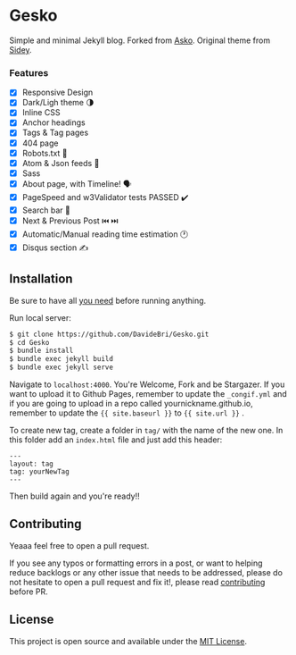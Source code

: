 # Gesko

Simple and minimal Jekyll blog.
Forked from [Asko](https://github.com/manuelmazzuola/asko).
Original theme from [Sidey](https://github.com/ronv/sidey).

### Features

- [x] Responsive Design
- [x] Dark/Ligh theme 🌗
- [x] Inline CSS
- [x] Anchor headings
- [x] Tags & Tag pages
- [x] 404 page
- [x] Robots.txt 🤖
- [x] Atom & Json feeds 📡
- [x] Sass
- [x] About page, with Timeline! 🗣️
- [x] PageSpeed and w3Validator tests PASSED ✔️
- [x] Search bar 🔎
- [x] Next & Previous Post ⏮️ ⏭️
- [x] Automatic/Manual reading time estimation 🕐
- [x] Disqus section ✍️

## Installation

Be sure to have all [you need](https://jekyllrb.com/docs/installation/) before running anything.

Run local server:

```bash
$ git clone https://github.com/DavideBri/Gesko.git
$ cd Gesko
$ bundle install
$ bundle exec jekyll build
$ bundle exec jekyll serve
```

Navigate to `localhost:4000`. You're Welcome, Fork and be Stargazer.
If you want to upload it to Github Pages, remember to update the `_congif.yml` and if you are going to upload in a repo called yournickname.github.io, remember to update the `{{ site.baseurl }}` to `{{ site.url }}` .

To create new tag, create a folder in `tag/` with the name of the new one. In this folder add an `index.html` file and just add this header:
```
---
layout: tag
tag: yourNewTag
---
```
Then build again and you're ready!!

## Contributing

Yeaaa feel free to open a pull request.


If you see any typos or formatting errors in a post, or want to helping reduce backlogs or any other issue that needs to be addressed, please do not hesitate to open a pull request and fix it!, please read [contributing](./CONTRIBUTING.md) before PR.

## License

This project is open source and available under the [MIT License](LICENSE.md).
